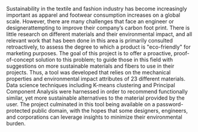 Sustainability in the textile and fashion industry has become increasingly important as apparel and footwear consumption increases
on a global scale. However, there are many challenges that face an engineer or designerattempting to improve their company’s carbon foot print. 
There is little research on different materials and their environmental impact, and all relevant work that has been done
in this area is primarily consulted retroactively, to assess the degree to which a product is "eco-friendly" for marketing purposes.
The goal of this project is to offer a proactive, proof-of-concept solution to this problem; to guide those in this field with suggestions on
more sustainable materials and fibers to use in their projects. Thus, a tool was developed that relies on the mechanical properties
and environmental impact attributes of 23 different materials. Data science techniques including K-means clustering and Principal
Component Analysis were harnessed in order to recommend functionally similar, yet more sustainable alternatives to the material
provided by the user. The project culminated in this tool being available on a password-protected public domain, with the hopes that
some designers, engineers, and corporations can leverage insights to minimize their environmental burden.
